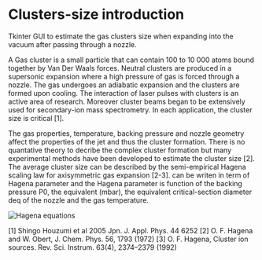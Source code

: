 # Clusters-size introduction
Tkinter GUI to estimate the gas clusters size when expanding into the vacuum after passing through a nozzle.

A Gas cluster is a small particle that can contain 100 to 10 000 atoms bound together by Van Der Waals forces. Neutral clusters are produced in a supersonic expansion where a high pressure of gas is forced through a nozzle. The gas undergoes an adiabatic expansion and the clusters are formed upon cooling.
The interaction of laser pulses with clusters is an active area of research. Moreover cluster beams began to be extensively used for secondary-ion mass spectrometry. In each application, the cluster size is critical [1].

The gas properties, temperature, backing pressure and nozzle geometry affect the properties of the jet and thus the cluster formation. There is no quantative theory to decribe the complex cluster formation but many experimental methods have been developed to estimate the cluster size [2]. The average cluster size <N> can be described by the semi-empirical Hagena scaling law for axisymmetric gas expansion [2-3]. <N> can be writen in term of Hagena parameter and the Hagena parameter is function of the backing pressure P0, the equivalent (mbar), the equivalent critical-section diameter deq of the nozzle and the gas temperature.
  
  
![Hagena equations](https://user-images.githubusercontent.com/80101412/154300373-5791172a-a7a4-4251-8711-387bb6626da7.png)






[1] Shingo Houzumi et al 2005 Jpn. J. Appl. Phys. 44 6252
[2] O. F. Hagena and W. Obert, J. Chem. Phys. 56, 1793 (1972)
[3] O. F. Hagena, Cluster ion sources. Rev. Sci. Instrum. 63(4), 2374–2379 (1992)
